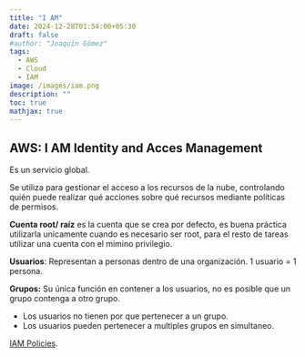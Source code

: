 ```yaml
---
title: "I AM"
date: 2024-12-28T01:54:00+05:30
draft: false
#author: "Joaquín Gómez"
tags:
  - AWS
  - Cloud
  - IAM
image: /images/iam.png
description: ""
toc: true
mathjax: true
---
```


## AWS: I AM Identity and Acces Management

Es un servicio global. 

Se utiliza para gestionar el acceso a los recursos de la nube, controlando quién puede realizar qué acciones sobre qué recursos mediante políticas de permisos.

**Cuenta root/ raíz** es la cuenta que se crea por defecto, es buena práctica utilizarla unicamente cuando es necesario ser root, para el resto de tareas utilizar una cuenta con el mimino privilegio. 

**Usuarios**: Representan a personas dentro de una organización. 1 usuario  = 1 persona. 

**Grupos:** Su única función en contener a los usuarios, no es posible que un grupo contenga a otro grupo. 

* Los usuarios no tienen por que pertenecer a un grupo. 
* Los usuarios pueden pertenecer a multiples grupos en simultaneo. 


[IAM Policies](https://gomezjoaquin.github.io/blogs/aws-iam-policies/).
